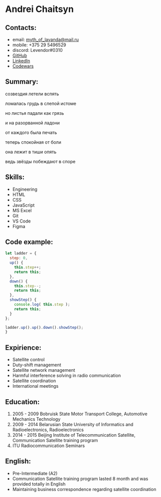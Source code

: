 # Andrei Chaitsyn

## Contacts:
* email: myth_of_lavanda@mail.ru
* mobile: +375 29 5496529
* discord: Levendor#0310
* [GitHub](https://github.com/Levendor)
* [LinkedIn](www.linkedin.com/in/andrei-chaitsyn-948140144)
* [Codewars](https://www.codewars.com/users/Levendor)

## Summary:
созвездия летели вспять

ломалась грудь в слепой истоме

но листья падали как грязь

и на разорванной ладони

от каждого была печать

теперь спокойная от боли

она лежит в тиши опять

ведь звёзды побеждают в споре

## Skills:
* Engineering
* HTML
* CSS
* JavaScript
* MS Excel
* Git
* VS Code
* Figma


## Code example:
```javascript
let ladder = {
  step: 0,
  up() {
    this.step++;
	return this;
  },
  down() {
    this.step--;
	return this;
  },
  showStep() {
    console.log( this.step );
	return this;
  }
};

ladder.up().up().down().showStep();
}
```

## Expirience:
* Satellite control
* Duty-shift management
* Satellite network management
* Harmful interference solving in radio communication
* Satellite coordination
* International meetings

## Education:
1. 2005 - 2009 Bobruisk State Motor Transport College, Automotive Mechanics Technology
2. 2009 - 2014 Belarusian State University of Informatics and Radioelectronics, Radioelectronics
3. 2014 - 2015 Beijing Institute of Telecommunication Satellite, Communication Satellite training program
4. ITU Radiocommunication Seminars

## English:
* Pre-Intermediate (A2)
* Communication Satellite training program lasted 8 month and was provided totally in English
* Maintaining business correspondence regarding satellite coordination
